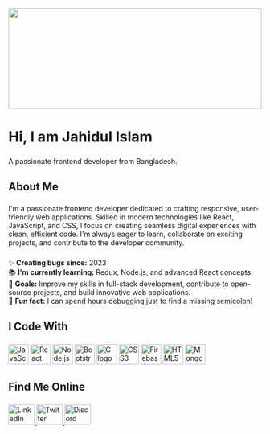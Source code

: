 <div align="center">
  <img height="200" width="100%" src="https://github.com/nabinjahid/protfolio/blob/main/src/assets/profileBanner.png" />
</div>

###

<h1 align="left">Hi, I am Jahidul Islam</h1>

###

<p align="left">A passionate frontend developer from Bangladesh.</p>

###

<h2 align="left">About Me</h2>

###

<p align="left">I'm a passionate frontend developer dedicated to crafting responsive, user-friendly web applications. Skilled in modern technologies like React, JavaScript, and CSS, I focus on creating seamless digital experiences with clean, efficient code. I'm always eager to learn, collaborate on exciting projects, and contribute to the developer community.</p>

###

<p align="left">✨ <strong>Creating bugs since:</strong> 2023<br>📚 <strong>I'm currently learning:</strong> Redux, Node.js, and advanced React concepts.<br>🎯 <strong>Goals:</strong> Improve my skills in full-stack development, contribute to open-source projects, and build innovative web applications.<br>🎲 <strong>Fun fact:</strong> I can spend hours debugging just to find a missing semicolon!</p>

###

<h2 align="left">I Code With</h2>

###

<div align="left">
  <img src="https://cdn.jsdelivr.net/gh/devicons/devicon/icons/javascript/javascript-original.svg" height="40" alt="JavaScript logo" />
  <img src="https://cdn.jsdelivr.net/gh/devicons/devicon/icons/react/react-original.svg" height="40" alt="React logo" />
  <img src="https://cdn.jsdelivr.net/gh/devicons/devicon/icons/nodejs/nodejs-original.svg" height="40" alt="Node.js logo" />
  <img src="https://cdn.jsdelivr.net/gh/devicons/devicon/icons/bootstrap/bootstrap-original.svg" height="40" alt="Bootstrap logo" />
  <img src="https://cdn.jsdelivr.net/gh/devicons/devicon/icons/c/c-original.svg" height="40" alt="C logo" />
  <img src="https://cdn.jsdelivr.net/gh/devicons/devicon/icons/css3/css3-original.svg" height="40" alt="CSS3 logo" />
  <img src="https://cdn.jsdelivr.net/gh/devicons/devicon/icons/firebase/firebase-plain.svg" height="40" alt="Firebase logo" />
  <img src="https://cdn.jsdelivr.net/gh/devicons/devicon/icons/html5/html5-original.svg" height="40" alt="HTML5 logo" />
  <img src="https://cdn.jsdelivr.net/gh/devicons/devicon/icons/mongodb/mongodb-original.svg" height="40" alt="MongoDB logo" />
</div>

###

<h2 align="left">Find Me Online</h2>

###

<div align="left">
  <a href="https://www.linkedin.com/in/nabin-jahid-587207345" target="_blank">
    <img src="https://raw.githubusercontent.com/maurodesouza/profile-readme-generator/master/src/assets/icons/social/linkedin/default.svg" width="52" height="40" alt="LinkedIn logo" />
  </a>
  <a href="https://x.com/nabinjahid" target="_blank">
    <img src="https://raw.githubusercontent.com/maurodesouza/profile-readme-generator/master/src/assets/icons/social/twitter/default.svg" width="52" height="40" alt="Twitter logo" />
  </a>
  <a href="https://discord.com" target="_blank">
    <img src="https://raw.githubusercontent.com/maurodesouza/profile-readme-generator/master/src/assets/icons/social/discord/default.svg" width="52" height="40" alt="Discord logo" />
  </a>
</div>
